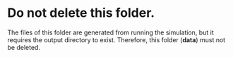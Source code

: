 # Do not delete this folder.

The files of this folder are generated from running the simulation, but it requires the output directory to exist. Therefore, this folder (**data**) must not be deleted.
